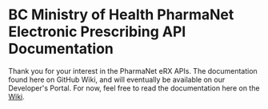 # BC Ministry of Health PharmaNet Electronic Prescribing API Documentation

Thank you for your interest in the PharmaNet eRX APIs. The documentation found here on GitHub Wiki, and will eventually be available on our Developer's Portal. For now, feel free to read the documentation here on the [Wiki](https://github.com/bcgov/moh-eRx/wiki).

